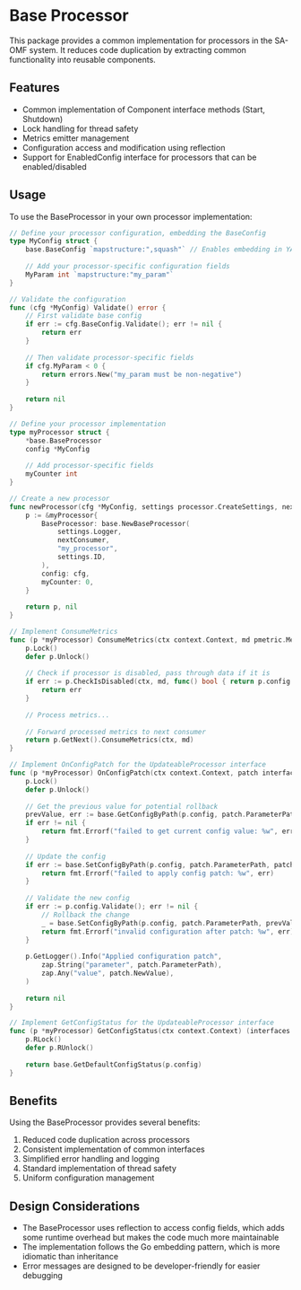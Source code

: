 # Base Processor

This package provides a common implementation for processors in the SA-OMF system. It reduces code duplication by extracting common functionality into reusable components.

## Features

- Common implementation of Component interface methods (Start, Shutdown)
- Lock handling for thread safety
- Metrics emitter management
- Configuration access and modification using reflection
- Support for EnabledConfig interface for processors that can be enabled/disabled

## Usage

To use the BaseProcessor in your own processor implementation:

```go
// Define your processor configuration, embedding the BaseConfig
type MyConfig struct {
    base.BaseConfig `mapstructure:",squash"` // Enables embedding in YAML/config files
    
    // Add your processor-specific configuration fields
    MyParam int `mapstructure:"my_param"`
}

// Validate the configuration
func (cfg *MyConfig) Validate() error {
    // First validate base config
    if err := cfg.BaseConfig.Validate(); err != nil {
        return err
    }
    
    // Then validate processor-specific fields
    if cfg.MyParam < 0 {
        return errors.New("my_param must be non-negative")
    }
    
    return nil
}

// Define your processor implementation
type myProcessor struct {
    *base.BaseProcessor
    config *MyConfig
    
    // Add processor-specific fields
    myCounter int
}

// Create a new processor
func newProcessor(cfg *MyConfig, settings processor.CreateSettings, nextConsumer consumer.Metrics) (*myProcessor, error) {
    p := &myProcessor{
        BaseProcessor: base.NewBaseProcessor(
            settings.Logger,
            nextConsumer,
            "my_processor",
            settings.ID,
        ),
        config: cfg,
        myCounter: 0,
    }
    
    return p, nil
}

// Implement ConsumeMetrics
func (p *myProcessor) ConsumeMetrics(ctx context.Context, md pmetric.Metrics) error {
    p.Lock()
    defer p.Unlock()
    
    // Check if processor is disabled, pass through data if it is
    if err := p.CheckIsDisabled(ctx, md, func() bool { return p.config.IsEnabled() }); err != nil {
        return err
    }
    
    // Process metrics...
    
    // Forward processed metrics to next consumer
    return p.GetNext().ConsumeMetrics(ctx, md)
}

// Implement OnConfigPatch for the UpdateableProcessor interface
func (p *myProcessor) OnConfigPatch(ctx context.Context, patch interfaces.ConfigPatch) error {
    p.Lock()
    defer p.Unlock()
    
    // Get the previous value for potential rollback
    prevValue, err := base.GetConfigByPath(p.config, patch.ParameterPath)
    if err != nil {
        return fmt.Errorf("failed to get current config value: %w", err)
    }
    
    // Update the config
    if err := base.SetConfigByPath(p.config, patch.ParameterPath, patch.NewValue); err != nil {
        return fmt.Errorf("failed to apply config patch: %w", err)
    }
    
    // Validate the new config
    if err := p.config.Validate(); err != nil {
        // Rollback the change
        _ = base.SetConfigByPath(p.config, patch.ParameterPath, prevValue)
        return fmt.Errorf("invalid configuration after patch: %w", err)
    }
    
    p.GetLogger().Info("Applied configuration patch",
        zap.String("parameter", patch.ParameterPath),
        zap.Any("value", patch.NewValue),
    )
    
    return nil
}

// Implement GetConfigStatus for the UpdateableProcessor interface
func (p *myProcessor) GetConfigStatus(ctx context.Context) (interfaces.ConfigStatus, error) {
    p.RLock()
    defer p.RUnlock()
    
    return base.GetDefaultConfigStatus(p.config)
}
```

## Benefits

Using the BaseProcessor provides several benefits:

1. Reduced code duplication across processors
2. Consistent implementation of common interfaces
3. Simplified error handling and logging
4. Standard implementation of thread safety
5. Uniform configuration management

## Design Considerations

- The BaseProcessor uses reflection to access config fields, which adds some runtime overhead but makes the code much more maintainable
- The implementation follows the Go embedding pattern, which is more idiomatic than inheritance
- Error messages are designed to be developer-friendly for easier debugging
